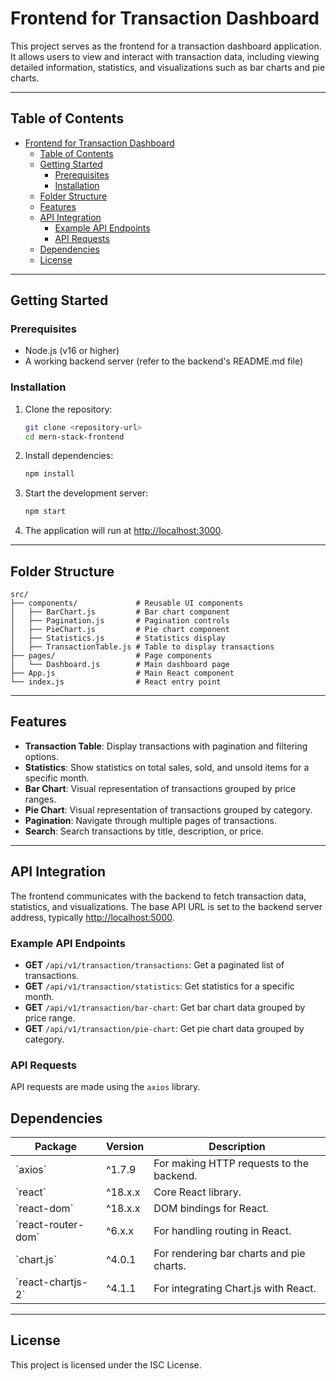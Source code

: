 # Frontend for Transaction Dashboard

This project serves as the frontend for a transaction dashboard application. It allows users to view and interact with transaction data, including viewing detailed information, statistics, and visualizations such as bar charts and pie charts.

---

## Table of Contents

- [Frontend for Transaction Dashboard](#frontend-for-transaction-dashboard)
  - [Table of Contents](#table-of-contents)
  - [Getting Started](#getting-started)
    - [Prerequisites](#prerequisites)
    - [Installation](#installation)
  - [Folder Structure](#folder-structure)
  - [Features](#features)
  - [API Integration](#api-integration)
    - [Example API Endpoints](#example-api-endpoints)
    - [API Requests](#api-requests)
  - [Dependencies](#dependencies)
  - [License](#license)

---

## Getting Started

### Prerequisites
- Node.js (v16 or higher)
- A working backend server (refer to the backend's README.md file)

### Installation
1. Clone the repository:
   ```bash
   git clone <repository-url>
   cd mern-stack-frontend
   ```
2. Install dependencies:
   ```bash
   npm install
   ```
3. Start the development server:
   ```bash
   npm start
   ```
4. The application will run at [http://localhost:3000](http://localhost:3000).

---

## Folder Structure

```
src/
├── components/             # Reusable UI components
│   ├── BarChart.js         # Bar chart component
│   ├── Pagination.js       # Pagination controls
│   ├── PieChart.js         # Pie chart component
│   ├── Statistics.js       # Statistics display
│   ├── TransactionTable.js # Table to display transactions
├── pages/                  # Page components
│   └── Dashboard.js        # Main dashboard page
├── App.js                  # Main React component
└── index.js                # React entry point

```

---

## Features

- **Transaction Table**: Display transactions with pagination and filtering options.
- **Statistics**: Show statistics on total sales, sold, and unsold items for a specific month.
- **Bar Chart**: Visual representation of transactions grouped by price ranges.
- **Pie Chart**: Visual representation of transactions grouped by category.
- **Pagination**: Navigate through multiple pages of transactions.
- **Search**: Search transactions by title, description, or price.

---

## API Integration

The frontend communicates with the backend to fetch transaction data, statistics, and visualizations. The base API URL is set to the backend server address, typically [http://localhost:5000](http://localhost:5000).

### Example API Endpoints
- **GET** `/api/v1/transaction/transactions`: Get a paginated list of transactions.
- **GET** `/api/v1/transaction/statistics`: Get statistics for a specific month.
- **GET** `/api/v1/transaction/bar-chart`: Get bar chart data grouped by price range.
- **GET** `/api/v1/transaction/pie-chart`: Get pie chart data grouped by category.

### API Requests
API requests are made using the `axios` library.

## Dependencies

| Package          | Version  | Description                              |
|------------------|----------|------------------------------------------|
| \`axios\`         | ^1.7.9   | For making HTTP requests to the backend. |
| \`react\`         | ^18.x.x  | Core React library.                      |
| \`react-dom\`     | ^18.x.x  | DOM bindings for React.                  |
| \`react-router-dom\` | ^6.x.x | For handling routing in React.          |
| \`chart.js\`      | ^4.0.1   | For rendering bar charts and pie charts. |
| \`react-chartjs-2\` | ^4.1.1  | For integrating Chart.js with React.     |

---

## License

This project is licensed under the ISC License.
